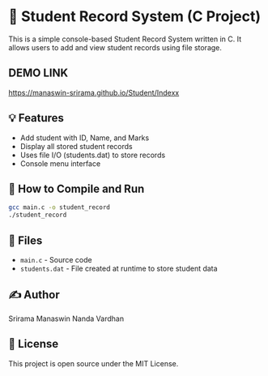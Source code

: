
# 📘 Student Record System (C Project)

This is a simple console-based Student Record System written in C. It allows users to add and view student records using file storage.

## DEMO LINK 
https://manaswin-srirama.github.io/Student/Indexx

## 💡 Features

- Add student with ID, Name, and Marks
- Display all stored student records
- Uses file I/O (students.dat) to store records
- Console menu interface

## 🔧 How to Compile and Run

```bash
gcc main.c -o student_record
./student_record
```

## 📂 Files

- `main.c` - Source code
- `students.dat` - File created at runtime to store student data

## ✍️ Author

Srirama Manaswin Nanda Vardhan

## 📝 License

This project is open source under the MIT License.


